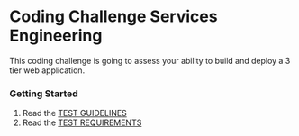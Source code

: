 Coding Challenge Services Engineering 
======================

This coding challenge is going to assess your ability to build and deploy a 3 tier web application.  

### Getting Started
1. Read the [TEST GUIDELINES](guidelines.md)
2. Read the [TEST REQUIREMENTS](requirements.md)


